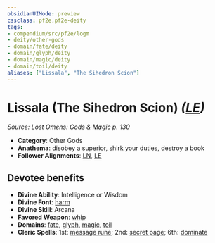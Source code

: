 ```yaml
---
obsidianUIMode: preview
cssclass: pf2e,pf2e-deity
tags:
- compendium/src/pf2e/logm
- deity/other-gods
- domain/fate/deity
- domain/glyph/deity
- domain/magic/deity
- domain/toil/deity
aliases: ["Lissala", "The Sihedron Scion"]
---
```

# Lissala (The Sihedron Scion) *([LE](../../../Rules/traits/lawful-evil-b1.md))*  
*Source: Lost Omens: Gods & Magic p. 130*  

- **Category**: Other Gods
- **Anathema**: disobey a superior, shirk your duties, destroy a book
- **Follower Alignments**: [LN](../../../Rules/traits/lawful-neutral-b1.md), [LE](../../../Rules/traits/lawful-evil-b1.md)

## Devotee benefits

- **Divine Ability**: Intelligence or Wisdom
- **Divine Font**: [harm](../../spells/harm.md)
- **Divine Skill**: Arcana
- **Favored Weapon**: [whip](../../equipment/items/whip.md)
- **Domains**: [fate](../domains.md#Fate), [glyph](../domains.md#Glyph), [magic](../domains.md#Magic), [toil](../domains.md#Toil)
- **Cleric Spells**: 1st: [message rune](../../spells/message-rune-logm.md); 2nd: [secret page](../../spells/secret-page.md); 6th: [dominate](../../spells/dominate.md)